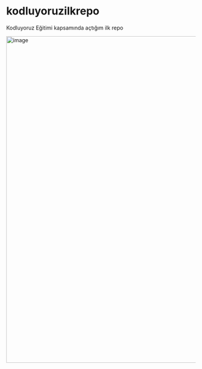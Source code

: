# kodluyoruzilkrepo
Kodluyoruz Eğitimi kapsamında açtığım ilk repo


<img width="868" alt="image" src="https://github.com/user-attachments/assets/eeef9613-a5b6-4117-9044-6335edf6512e">


